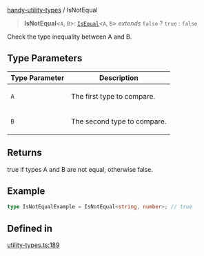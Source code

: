 [handy-utility-types](https://github.com/itsmeid/handy-utility-types/tree/main/docs/README.md) / IsNotEqual

> **IsNotEqual**\<`A`, `B`\>: [`IsEqual`](https://github.com/itsmeid/handy-utility-types/tree/main/docs/type-aliases%5CIsEqual.md)\<`A`, `B`\> *extends* `false` ? `true` : `false`

Check the type inequality between A and B.

## Type Parameters

<table>
<thead>
<tr>
<th>Type Parameter</th>
<th>Description</th>
</tr>
</thead>
<tbody>
<tr>
<td>

`A`

</td>
<td>

The first type to compare.

</td>
</tr>
<tr>
<td>

`B`

</td>
<td>

The second type to compare.

</td>
</tr>
</tbody>
</table>

## Returns

true if types A and B are not equal, otherwise false.

## Example

```ts
type IsNotEqualExample = IsNotEqual<string, number>; // true
```

## Defined in

[utility-types.ts:189](https://github.com/itsmeid/handy-utility-types/blob/361f33ed663ecb70e7a5632aeff8b3063307bcd0/lib/modular/utility-types.ts#L189)
